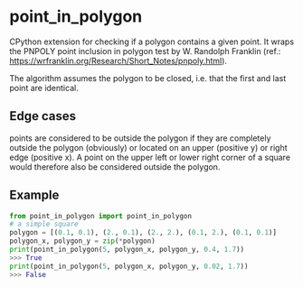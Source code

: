 # point_in_polygon
CPython extension for checking if a polygon contains a given point.
It wraps the PNPOLY point inclusion in polygon test by W. Randolph Franklin
(ref.: https://wrfranklin.org/Research/Short_Notes/pnpoly.html).

The algorithm assumes the polygon to be closed, i.e. that the first and
last point are identical.

## Edge cases
points are considered to be outside the polygon if
they are completely outside the polygon (obviously) or
located on an upper (positive y) or right edge (positive x).
A point on the upper left or lower right corner of a square
would therefore also be considered outside the polygon.

## Example
```python
from point_in_polygon import point_in_polygon
# a simple square
polygon = [(0.1, 0.1), (2., 0.1), (2., 2.), (0.1, 2.), (0.1, 0.1)]
polygon_x, polygon_y = zip(*polygon)
print(point_in_polygon(5, polygon_x, polygon_y, 0.4, 1.7))
>>> True
print(point_in_polygon(5, polygon_x, polygon_y, 0.02, 1.7))
>>> False
```

